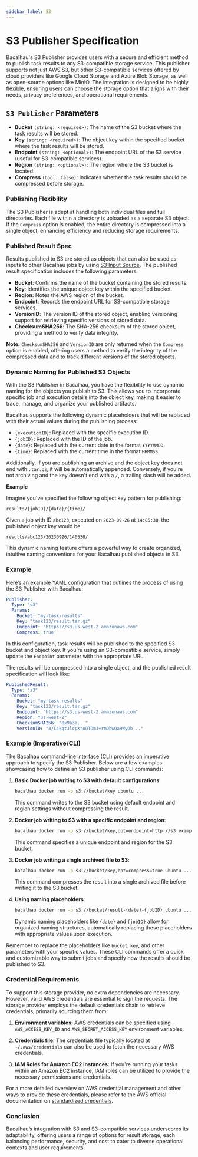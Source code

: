 ```yaml
---
sidebar_label: S3
---
```



# S3 Publisher Specification

Bacalhau's S3 Publisher provides users with a secure and efficient method to publish task results to any S3-compatible storage service. This publisher supports not just AWS S3, but other S3-compatible services offered by cloud providers like Google Cloud Storage and Azure Blob Storage, as well as open-source options like MinIO. The integration is designed to be highly flexible, ensuring users can choose the storage option that aligns with their needs, privacy preferences, and operational requirements.

## `S3 Publisher` Parameters

- **Bucket** `(string: <required>)`: The name of the S3 bucket where the task results will be stored.
- **Key** `(string: <required>)`: The object key within the specified bucket where the task results will be stored.
- **Endpoint** `(string: <optional>)`: The endpoint URL of the S3 service (useful for S3-compatible services).
- **Region** `(string: <optional>)`: The region where the S3 bucket is located.
- **Compress** `(bool: false)`: Indicates whether the task results should be compressed before storage.

### Publishing Flexibility

The S3 Publisher is adept at handling both individual files and full directories. Each file within a directory is uploaded as a separate S3 object. If the `Compress` option is enabled, the entire directory is compressed into a single object, enhancing efficiency and reducing storage requirements.

### Published Result Spec

Results published to S3 are stored as objects that can also be used as inputs to other Bacalhau jobs by using [S3 Input Source](../sources/s3). The published result specification includes the following parameters:

- **Bucket**: Confirms the name of the bucket containing the stored results.
- **Key**: Identifies the unique object key within the specified bucket.
- **Region**: Notes the AWS region of the bucket.
- **Endpoint**: Records the endpoint URL for S3-compatible storage services.
- **VersionID**: The version ID of the stored object, enabling versioning support for retrieving specific versions of stored data.
- **ChecksumSHA256**: The SHA-256 checksum of the stored object, providing a method to verify data integrity.

**Note:** `ChecksumSHA256` and `VersionID` are only returned when the `Compress` option is enabled, offering users a method to verify the integrity of the compressed data and to track different versions of the stored objects.


### Dynamic Naming for Published S3 Objects

With the S3 Publisher in Bacalhau, you have the flexibility to use dynamic naming for the objects you publish to S3. This allows you to incorporate specific job and execution details into the object key, making it easier to trace, manage, and organize your published artifacts.

Bacalhau supports the following dynamic placeholders that will be replaced with their actual values during the publishing process:

- `{executionID}`: Replaced with the specific execution ID.
- `{jobID}`: Replaced with the ID of the job.
- `{date}`: Replaced with the current date in the format `YYYYMMDD`.
- `{time}`: Replaced with the current time in the format `HHMMSS`.

Additionally, if you are publishing an archive and the object key does not end with `.tar.gz`, it will be automatically appended. Conversely, if you're not archiving and the key doesn't end with a `/`, a trailing slash will be added.

**Example**

Imagine you've specified the following object key pattern for publishing:

```text
results/{jobID}/{date}/{time}/
```

Given a job with ID `abc123`, executed on `2023-09-26` at `14:05:30`, the published object key would be:

```text
results/abc123/20230926/140530/
```

This dynamic naming feature offers a powerful way to create organized, intuitive naming conventions for your Bacalhau published objects in S3.

### Example

Here’s an example YAML configuration that outlines the process of using the S3 Publisher with Bacalhau:

```yaml
Publisher:
  Type: "s3"
  Params:
    Bucket: "my-task-results"
    Key: "task123/result.tar.gz"
    Endpoint: "https://s3.us-west-2.amazonaws.com"
    Compress: true
```

In this configuration, task results will be published to the specified S3 bucket and object key. If you’re using an S3-compatible service, simply update the `Endpoint` parameter with the appropriate URL.

The results will be compressed into a single object, and the published result specification will look like:

```yaml
PublishedResult:
  Type: "s3"
  Params:
    Bucket: "my-task-results"
    Key: "task123/result.tar.gz"
    Endpoint: "https://s3.us-west-2.amazonaws.com"
    Region: "us-west-2"
    ChecksumSHA256: "0x9a3a..."
    VersionID: "3/L4kqtJlcpXroDTDmJ+rmDbwQaHWyOb..."
``` 

### Example (Imperative/CLI)

The Bacalhau command-line interface (CLI) provides an imperative approach to specify the S3 Publisher. Below are a few examples showcasing how to define an S3 publisher using CLI commands:

1. **Basic Docker job writing to S3 with default configurations**:
   ```bash
   bacalhau docker run -p s3://bucket/key ubuntu ...
   ```
   This command writes to the S3 bucket using default endpoint and region settings without compressing the result.

2. **Docker job writing to S3 with a specific endpoint and region**:
   ```bash
   bacalhau docker run -p s3://bucket/key,opt=endpoint=http://s3.example.com,opt=region=us-east-1 ubuntu ...
   ```
   This command specifies a unique endpoint and region for the S3 bucket.

3. **Docker job writing a single archived file to S3**:
   ```bash
   bacalhau docker run -p s3://bucket/key,opt=compress=true ubuntu ...
   ```
   This command compresses the result into a single archived file before writing it to the S3 bucket.

4. **Using naming placeholders**:
   ```bash
   bacalhau docker run -p s3://bucket/result-{date}-{jobID} ubuntu ...
   ```
   Dynamic naming placeholders like `{date}` and `{jobID}` allow for organized naming structures, automatically replacing these placeholders with appropriate values upon execution.

Remember to replace the placeholders like `bucket`, `key`, and other parameters with your specific values. These CLI commands offer a quick and customizable way to submit jobs and specify how the results should be published to S3.

### Credential Requirements

To support this storage provider, no extra dependencies are necessary. However, valid AWS credentials are essential to sign the requests. The storage provider employs the default credentials chain to retrieve credentials, primarily sourcing them from:

1. **Environment variables**: AWS credentials can be specified using `AWS_ACCESS_KEY_ID` and `AWS_SECRET_ACCESS_KEY` environment variables.

2. **Credentials file**: The credentials file typically located at `~/.aws/credentials` can also be used to fetch the necessary AWS credentials.

3. **IAM Roles for Amazon EC2 Instances**: If you're running your tasks within an Amazon EC2 instance, IAM roles can be utilized to provide the necessary permissions and credentials.

For a more detailed overview on AWS credential management and other ways to provide these credentials, please refer to the AWS official documentation on [standardized credentials](https://docs.aws.amazon.com/sdkref/latest/guide/standardized-credentials.html).

### Conclusion
Bacalhau’s integration with S3 and S3-compatible services underscores its adaptability, offering users a range of options for result storage, each balancing performance, security, and cost to cater to diverse operational contexts and user requirements.